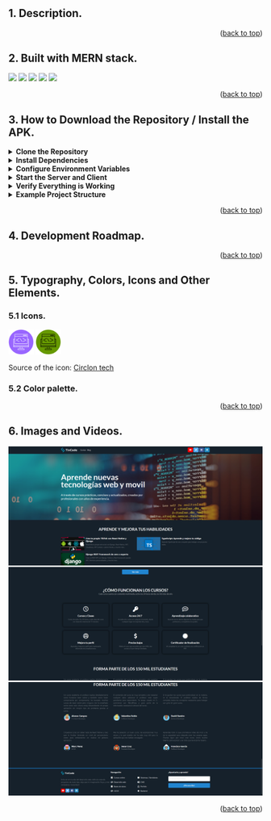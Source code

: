 <a name="readme-top"></a>

#  
## 1. Description.


<p align="right">(<a href="#readme-top">back to top</a>)</p>


## 2. Built with MERN stack.
<img src="https://github.com/DamianPyCoder/RandomAssets__icons__V2/blob/main/VSCode-Dark.svg" width="50">
<img src="https://github.com/DamianPyCoder/RandomAssets__icons__V2/blob/main/MongoDB.svg" width="50">
<img src="https://github.com/DamianPyCoder/RandomAssets__icons__V2/blob/main/ExpressJS-Dark.svg" width="50">
<img src="https://github.com/DamianPyCoder/RandomAssets__icons__V2/blob/main/React-Dark.svg" width="50">
<img src="https://github.com/DamianPyCoder/RandomAssets__icons__V2/blob/main/NodeJS-Dark.svg" width="50">


<p align="right">(<a href="#readme-top">back to top</a>)</p>

## 3. How to Download the Repository / Install the APK.





<details>
<summary><b>Clone the Repository</b></summary>
   
   If you don't have the repository on your local machine yet, clone it using Git. Open a terminal in Visual Studio Code and run:
   ```bash
   git clone <repository_url>
   ```
   Then, navigate to the project directory:
   ```bash
   cd <project_directory_name>
   ```

</details>




<details>
<summary><b>Install Dependencies</b></summary>
   You need to install dependencies for both the server (backend) and the client (frontend). Typically, MERN projects have two main folders: one for the backend and one for the frontend.

   - **Backend:**
     Navigate to the backend folder and run `npm install` to install the dependencies:
     ```bash
     cd backend
     npm install
     ```

   - **Frontend:**
     Navigate to the frontend folder and run `npm install`:
     ```bash
     cd ../frontend
     npm install
     ```
</details>



<details>
<summary><b>Configure Environment Variables </b></summary>  
   
   Ensure you have the necessary environment variables set up. These usually include the MongoDB database URL, the server port, and any other keys needed for the project. Create a `.env` file in the root of your project (both in the backend and frontend if necessary) and define the environment variables. An example `.env` file for the backend might look like this:  
   
   ```
   PORT=5000
   MONGO_URI=mongodb+srv://<username>:<password>@cluster0.mongodb.net/<db_name>?retryWrites=true&w=majority
   JWT_SECRET=your_jwt_secret
   ```  
      
</details>

      
<details>
<summary><b>Start the Server and Client</b> </summary>
   Once the dependencies are installed and the environment variables are configured, you can start the server and the client. Typically, this is done from the backend and frontend folders respectively:
  
   - **Start the Server:**
     
     ```bash
     cd backend
     npm start
     ```
     
     This should start the server on the configured port (e.g., http://localhost:5000).

   - **Start the Client:**
     
     In another terminal or a new terminal tab, navigate to the frontend folder and run:
     
     ```bash
     cd frontend
     npm start
     ```
     
     This should start the React application on the configured port (e.g., http://localhost:3000).
     
</details>


<details>
<summary><b>Verify Everything is Working</b> </summary>  
   
   Open your web browser and navigate to the address where your frontend application is running (e.g., http://localhost:3000). 
   The application should be up and running and communicating with the backend server.  
   
</details>


<details>
<summary><b>Example Project Structure </b></summary>  
   
A typical MERN project might have the following structure:  
   
```
my-mern-project/
├── backend/
│   ├── node_modules/
│   ├── package.json
│   ├── .env
│   ├── server.js
│   └── ...
├── frontend/
│   ├── node_modules/
│   ├── package.json
│   ├── .env
│   ├── public/
│   ├── src/
│   └── ...
└── README.md
```
  
By following these steps, you should be able to run your MERN stack project in Visual Studio Code.  

</details>



<p align="right">(<a href="#readme-top">back to top</a>)</p>

## 4. Development Roadmap.

<p align="right">(<a href="#readme-top">back to top</a>)</p>

## 5. Typography, Colors, Icons and Other Elements.  

### 5.1 Icons.


<img src="https://github.com/DamianPyCoder/Program___MERN___CodeAcademy/blob/main/picts/icono.png" width="50"> <img src="https://github.com/DamianPyCoder/Program___MERN___CodeAcademy/blob/main/picts/iconoGreen.png" width="50">   

Source of the icon: [Circlon tech](https://www.flaticon.es/icono-gratis/programacion-web_7970086?term=programacion&page=4&position=13&origin=search&related_id=7970086)  


### 5.2 Color palette.


<p align="right">(<a href="#readme-top">back to top</a>)</p>





## 6. Images and Videos.
![](https://github.com/DamianPyCoder/Program___MERN___CodeAcademy/blob/main/picts/0.png)
![](https://github.com/DamianPyCoder/Program___MERN___CodeAcademy/blob/main/picts/2.png)
![](https://github.com/DamianPyCoder/Program___MERN___CodeAcademy/blob/main/picts/3.png)

<p align="right">(<a href="#readme-top">back to top</a>)</p>
